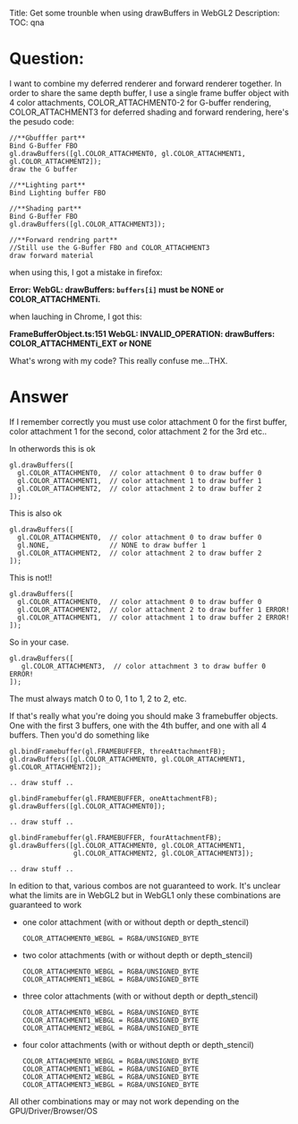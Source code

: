 Title: Get some trounble when using drawBuffers in WebGL2
Description:
TOC: qna

# Question:

I want to combine my deferred renderer and forward renderer together. In order to share the same depth buffer, I use a single frame buffer object with 4 color attachments, COLOR_ATTACHMENT0-2 for G-buffer rendering, COLOR_ATTACHMENT3 for deferred shading and forward rendering, here's the pesudo code:

    //**Gbufffer part**
    Bind G-Buffer FBO
    gl.drawBuffers([gl.COLOR_ATTACHMENT0, gl.COLOR_ATTACHMENT1, gl.COLOR_ATTACHMENT2]);
    draw the G buffer

    //**Lighting part**
    Bind Lighting buffer FBO

    //**Shading part**
    Bind G-Buffer FBO
    gl.drawBuffers([gl.COLOR_ATTACHMENT3]);

    //**Forward rendring part**
    //Still use the G-Buffer FBO and COLOR_ATTACHMENT3
    draw forward material

when using this, I got a mistake in firefox:

**Error: WebGL: drawBuffers: `buffers[i]` must be NONE or COLOR_ATTACHMENTi.**

when lauching in Chrome, I got this:

**FrameBufferObject.ts:151 WebGL: INVALID_OPERATION: drawBuffers: COLOR_ATTACHMENTi_EXT or NONE**

What's wrong with my code? This really confuse me...THX.


# Answer

If I remember correctly you must use color attachment 0 for the first buffer, color attachment 1 for the second, color attachment 2 for the 3rd etc..

In otherwords this is ok

    gl.drawBuffers([
      gl.COLOR_ATTACHMENT0,  // color attachment 0 to draw buffer 0
      gl.COLOR_ATTACHMENT1,  // color attachment 1 to draw buffer 1
      gl.COLOR_ATTACHMENT2,  // color attachment 2 to draw buffer 2
    ]);

This is also ok

    gl.drawBuffers([
      gl.COLOR_ATTACHMENT0,  // color attachment 0 to draw buffer 0
      gl.NONE,               // NONE to draw buffer 1
      gl.COLOR_ATTACHMENT2,  // color attachment 2 to draw buffer 2
    ]);

This is not!!

    gl.drawBuffers([
      gl.COLOR_ATTACHMENT0,  // color attachment 0 to draw buffer 0
      gl.COLOR_ATTACHMENT2,  // color attachment 2 to draw buffer 1 ERROR!
      gl.COLOR_ATTACHMENT1,  // color attachment 1 to draw buffer 2 ERROR!
    ]);

So in your case.

    gl.drawBuffers([
       gl.COLOR_ATTACHMENT3,  // color attachment 3 to draw buffer 0 ERROR!
    ]);

The must always match 0 to 0, 1 to 1, 2 to 2, etc.

If that's really what you're doing you should make 3 framebuffer objects. One with the first 3 buffers, one with the 4th buffer, and one with all 4 buffers. Then you'd do something like

    gl.bindFramebuffer(gl.FRAMEBUFFER, threeAttachmentFB);
    gl.drawBuffers([gl.COLOR_ATTACHMENT0, gl.COLOR_ATTACHMENT1, gl.COLOR_ATTACHMENT2]);

    .. draw stuff ..
 
    gl.bindFramebuffer(gl.FRAMEBUFFER, oneAttachmentFB);
    gl.drawBuffers([gl.COLOR_ATTACHMENT0]);

    .. draw stuff ..

    gl.bindFramebuffer(gl.FRAMEBUFFER, fourAttachmentFB);
    gl.drawBuffers([gl.COLOR_ATTACHMENT0, gl.COLOR_ATTACHMENT1,
                    gl.COLOR_ATTACHMENT2, gl.COLOR_ATTACHMENT3]);

    .. draw stuff ..

In edition to that, various combos are not guaranteed to work. It's unclear what the limits are in WebGL2 but in WebGL1 only these combinations are guaranteed to work

*   one color attachment (with or without depth or depth_stencil)

        COLOR_ATTACHMENT0_WEBGL = RGBA/UNSIGNED_BYTE

*   two color attachments (with or without depth or depth_stencil)

        COLOR_ATTACHMENT0_WEBGL = RGBA/UNSIGNED_BYTE
        COLOR_ATTACHMENT1_WEBGL = RGBA/UNSIGNED_BYTE

*   three color attachments (with or without depth or depth_stencil)

        COLOR_ATTACHMENT0_WEBGL = RGBA/UNSIGNED_BYTE
        COLOR_ATTACHMENT1_WEBGL = RGBA/UNSIGNED_BYTE
        COLOR_ATTACHMENT2_WEBGL = RGBA/UNSIGNED_BYTE

*   four color attachments (with or without depth or depth_stencil)

        COLOR_ATTACHMENT0_WEBGL = RGBA/UNSIGNED_BYTE
        COLOR_ATTACHMENT1_WEBGL = RGBA/UNSIGNED_BYTE
        COLOR_ATTACHMENT2_WEBGL = RGBA/UNSIGNED_BYTE
        COLOR_ATTACHMENT3_WEBGL = RGBA/UNSIGNED_BYTE

All other combinations may or may not work depending on the GPU/Driver/Browser/OS
